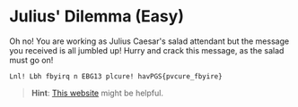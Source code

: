 # Julius' Dilemma (Easy)
Oh no! You are working as Julius Caesar's salad attendant but the message you received is all jumbled up! Hurry and crack this message, as the salad must go on!

```
Lnl! Lbh fbyirq n EBG13 plcure! havPGS{pvcure_fbyire}
```

> **Hint**: [This website](https://cryptii.com/) might be helpful.
